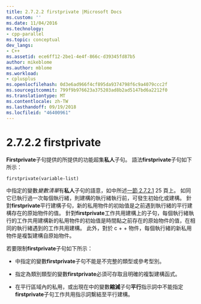 ```yaml
---
title: 2.7.2.2 firstprivate |Microsoft Docs
ms.custom: ''
ms.date: 11/04/2016
ms.technology:
- cpp-parallel
ms.topic: conceptual
dev_langs:
- C++
ms.assetid: ece6ff12-2be1-4e4f-866c-d39345fd87b5
author: mikeblome
ms.author: mblome
ms.workload:
- cplusplus
ms.openlocfilehash: 0d3e6ad966f4cf895da9374798f6c9a4079ccc2f
ms.sourcegitcommit: 799f9b976623a375203ad8b2ad5147bd6a2212f0
ms.translationtype: MT
ms.contentlocale: zh-TW
ms.lasthandoff: 09/19/2018
ms.locfileid: "46400961"
---
```

# <a name="2722-firstprivate"></a>2.7.2.2 firstprivate

**Firstprivate**子句提供的所提供的功能超集**私人**子句。 語法**firstprivate**子句如下所示：

```
firstprivate(variable-list)
```

中指定的變數*變數清單*有**私人**子句的語意，如中所述[一節 2.7.2.1](../../parallel/openmp/2-7-2-1-private.md) 25 頁上。 如同它已執行過一次每個執行緒，則建構的執行緒執行前，可發生初始化或建構。 針對**firstprivate**平行建構子句，新的私用物件的初始值是之前遇到執行緒的平行建構存在的原始物件的值。 針對**firstprivate**工作共用建構上的子句，每個執行緒執行的工作共用建構新的私用物件的初始值是時間點之前存在的原始物件的值，在相同的執行緒遇到的工作共用建構。 此外，對於 c + + 物件，每個執行緒的新私用物件是複製建構自原始物件。

若要限制**firstprivate**子句如下所示：

- 中指定的變數**firstprivate**子句不能是不完整的類型或參考型別。

- 指定為類別類型的變數**firstprivate**必須可存取且明確的複製建構函式。

- 在平行區域內的私用，或出現在中的變數**縮減**子句**平行**指示詞中不能指定**firstprivate**子句工作共用指示詞繫結至平行建構。